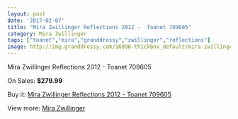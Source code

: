 ```yaml
---
layout: post
date: '2017-02-07'
title: "Mira Zwillinger Reflections 2012 -  Toanet 709605"
category: Mira Zwillinger
tags: ["toanet","mira","granddressy","zwillinger","reflections"]
image: http://img.granddressy.com/16896-thickbox_default/mira-zwillinger-reflections-2012-toanet-709605.jpg
---
```

Mira Zwillinger Reflections 2012 -  Toanet 709605

On Sales: **$279.99**
<a href="https://www.granddressy.com/en/mira-zwillinger/15898-mira-zwillinger-reflections-2012-toanet-709605.html"><amp-img layout="responsive" width="600" height="600" src="//img.granddressy.com/16896-thickbox_default/mira-zwillinger-reflections-2012-toanet-709605.jpg" alt="Mira Zwillinger Reflections 2012 -  Toanet 709605 0" /></a>

Buy it: [Mira Zwillinger Reflections 2012 -  Toanet 709605](https://www.granddressy.com/en/mira-zwillinger/15898-mira-zwillinger-reflections-2012-toanet-709605.html "Mira Zwillinger Reflections 2012 -  Toanet 709605")

View more: [Mira Zwillinger](https://www.granddressy.com/en/52-mira-zwillinger "Mira Zwillinger")